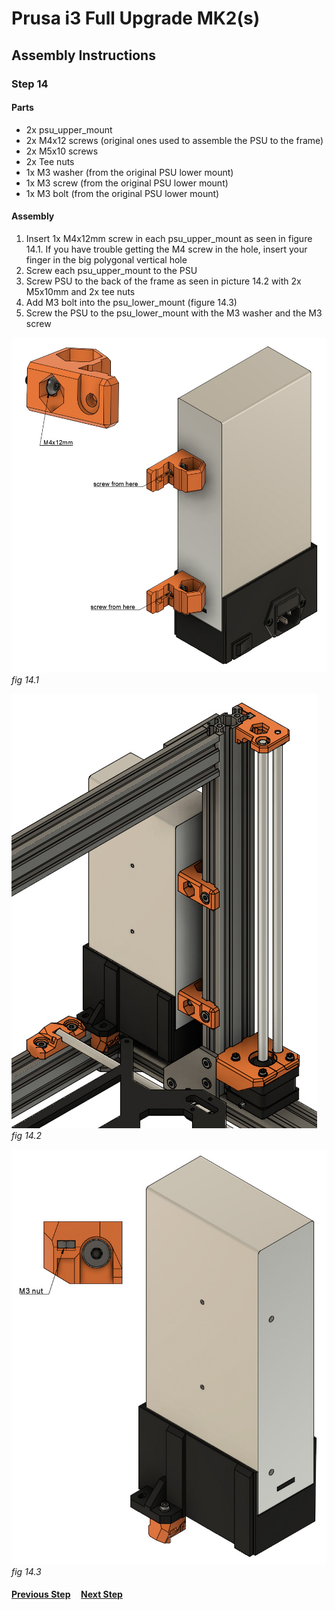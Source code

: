 # Prusa i3 Full Upgrade MK2(s)

## Assembly Instructions

### Step 14

#### Parts  

* 2x psu_upper_mount
* 2x M4x12 screws (original ones used to assemble the PSU to the frame)
* 2x M5x10 screws
* 2x Tee nuts
* 1x M3 washer (from the original PSU lower mount)
* 1x M3 screw (from the original PSU lower mount)
* 1x M3 bolt (from the original PSU lower mount)


#### Assembly

1. Insert 1x M4x12mm screw in each psu_upper_mount as seen in figure 14.1. If you have trouble getting the M4 screw in the hole, insert your finger in the big polygonal vertical hole
1. Screw each psu_upper_mount to the PSU
1. Screw PSU to the back of the frame as seen in picture 14.2 with 2x M5x10mm and 2x tee nuts
1. Add M3 bolt into the psu_lower_mount (figure 14.3)
1. Screw the PSU to the psu_lower_mount with the M3 washer and the M3 screw


![](img/fig14.1.jpg)\
*fig 14.1*

![](img/fig14.2.jpg)\
*fig 14.2*

![](img/fig14.3.jpg)\
*fig 14.3*

#### [Previous Step](step13.md) &nbsp;&nbsp;&nbsp; [Next Step](step15.md)
